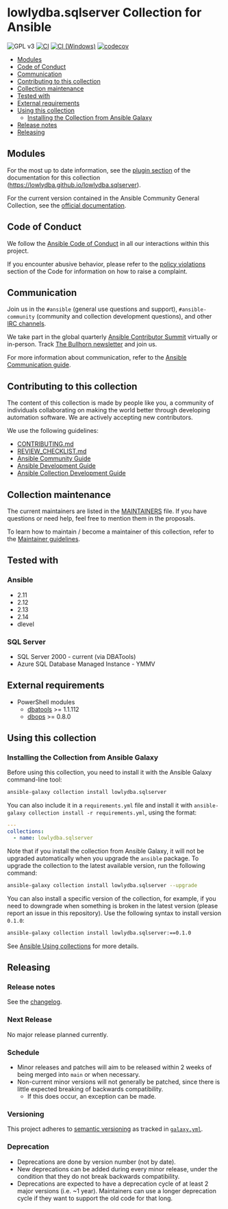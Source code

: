 # lowlydba.sqlserver Collection for Ansible

![GPL v3](https://img.shields.io/github/license/lowlydba/lowlydba.sqlserver)
[![CI](https://github.com/lowlydba/lowlydba.sqlserver/actions/workflows/ansible-test.yml/badge.svg)](https://github.com/lowlydba/lowlydba.sqlserver/actions/workflows/ansible-test.yml)
[![CI (Windows)](https://github.com/lowlydba/lowlydba.sqlserver/actions/workflows/ansible-test-windows.yml/badge.svg)](https://github.com/lowlydba/lowlydba.sqlserver/actions/workflows/ansible-test-windows.yml)
[![codecov](https://codecov.io/gh/lowlydba/lowlydba.sqlserver/branch/main/graph/badge.svg?token=3TW3VBCn9N)](https://codecov.io/gh/lowlydba/lowlydba.sqlserver)

- [Modules](#modules)
- [Code of Conduct](#code-of-conduct)
- [Communication](#communication)
- [Contributing to this collection](#contributing-to-this-collection)
- [Collection maintenance](#collection-maintenance)
- [Tested with](#tested-with)
- [External requirements](#external-requirements)
- [Using this collection](#using-this-collection)
  - [Installing the Collection from Ansible Galaxy](#installing-the-collection-from-ansible-galaxy)
- [Release notes](#release-notes)
- [Releasing](#releasing)

## Modules

For the most up to date information, see the [plugin section](https://lowlydba.github.io/lowlydba.sqlserver/branch/main/collections/lowlydba/sqlserver/index.html#plugins-in-lowlydba-sqlserver) of the documentation for this collection (<https://lowlydba.github.io/lowlydba.sqlserver>).

For the current version contained in the Ansible Community General Collection, see the [official documentation](https://docs.ansible.com/ansible/latest/collections/lowlydba/sqlserver/index.html).

## Code of Conduct

We follow the [Ansible Code of Conduct](https://docs.ansible.com/ansible/devel/community/code_of_conduct.html) in all our interactions within this project.

If you encounter abusive behavior, please refer to the [policy violations](https://docs.ansible.com/ansible/devel/community/code_of_conduct.html#policy-violations) section of the Code for information on how to raise a complaint.

## Communication

Join us in the `#ansible` (general use questions and support), `#ansible-community` (community and collection development questions), and other [IRC channels](https://docs.ansible.com/ansible/devel/community/communication.html#irc-channels).

We take part in the global quarterly [Ansible Contributor Summit](https://github.com/ansible/community/wiki/Contributor-Summit) virtually or in-person. Track [The Bullhorn newsletter](https://eepurl.com/gZmiEP) and join us.

For more information about communication, refer to the [Ansible Communication guide](https://docs.ansible.com/ansible/devel/community/communication.html).

## Contributing to this collection

The content of this collection is made by people like you, a community of individuals collaborating on making the world better through developing automation software. We are actively accepting new contributors.

We use the following guidelines:

- [CONTRIBUTING.md](CONTRIBUTING.md)
- [REVIEW_CHECKLIST.md](REVIEW_CHECKLIST.md)
- [Ansible Community Guide](https://docs.ansible.com/ansible/latest/community/index.html)
- [Ansible Development Guide](https://docs.ansible.com/ansible/devel/dev_guide/index.html)
- [Ansible Collection Development Guide](https://docs.ansible.com/ansible/devel/dev_guide/developing_collections.html#contributing-to-collections)

## Collection maintenance

The current maintainers are listed in the [MAINTAINERS](MAINTAINERS) file. If you have questions or need help, feel free to mention them in the proposals.

To learn how to maintain / become a maintainer of this collection, refer to the [Maintainer guidelines](MAINTAINING.md).

## Tested with

### Ansible

- 2.11
- 2.12
- 2.13
- 2.14
- dlevel

### SQL Server

- SQL Server 2000 - current (via DBATools)
- Azure SQL Database Managed Instance - YMMV

## External requirements

- PowerShell modules
  - [dbatools][dbatools] >= 1.1.112
  - [dbops][dbops] >= 0.8.0

## Using this collection

### Installing the Collection from Ansible Galaxy

Before using this collection, you need to install it with the Ansible Galaxy command-line tool:

```bash
ansible-galaxy collection install lowlydba.sqlserver
```

You can also include it in a `requirements.yml` file and install it with `ansible-galaxy collection install -r requirements.yml`, using the format:

```yaml
---
collections:
  - name: lowlydba.sqlserver
```

Note that if you install the collection from Ansible Galaxy, it will not be upgraded automatically when you upgrade the `ansible` package. To upgrade the collection to the latest available version, run the following command:

```bash
ansible-galaxy collection install lowlydba.sqlserver --upgrade
```

You can also install a specific version of the collection, for example, if you need to downgrade when something is broken in the latest version (please report an issue in this repository). Use the following syntax to install version `0.1.0`:

```bash
ansible-galaxy collection install lowlydba.sqlserver:==0.1.0
```

See [Ansible Using collections](https://docs.ansible.com/ansible/devel/user_guide/collections_using.html) for more details.

## Releasing

### Release notes

See the [changelog](https://github.com/lowlydba/lowlydba.sqlserver/tree/main/CHANGELOG.rst).

### Next Release

No major release planned currently.

### Schedule

- Minor releases and patches will aim to be released within 2 weeks of being merged into `main` or when necessary.
- Non-current minor versions will not generally be patched, since there is little expected breaking of backwards compatibility.
  - If this does occur, an exception can be made.

### Versioning

This project adheres to [semantic versioning](https://semver.org/) as tracked in [`galaxy.yml`](https://github.com/lowlydba/lowlydba.sqlserver/blob/main/galaxy.yml).

### Deprecation

- Deprecations are done by version number (not by date).
- New deprecations can be added during every minor release, under the condition that they do not break backwards compatibility.
- Deprecations are expected to have a deprecation cycle of at least 2 major versions (i.e. ~1 year). Maintainers can use a longer deprecation cycle if they want to support the old code for that long.

<!-- Link shortcuts -->
[dbatools]: https://dbatools.io
[dbops]: https://github.com/dataplat/dbops
